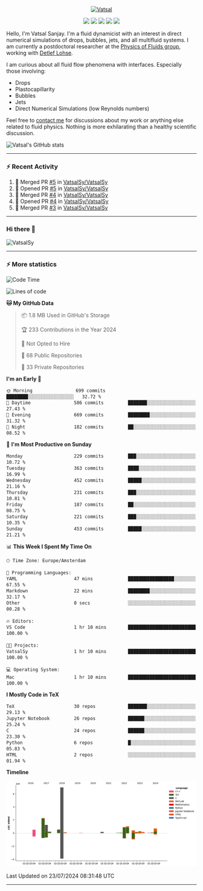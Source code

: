 <center>

[<img alt="Vatsal" width="200px" src="https://www.dropbox.com/s/dxyybgtblo8er6h/Logo_Vatsal_Vector.png?raw=1">](https://www.vatsalsanjay.com)

[<img src="https://img.shields.io/badge/googlescholar-4285F4?&style=for-the-badge&logo=googlescholar&logoColor=white">](https://scholar.google.com/citations?hl=en&user=67aQviYAAAAJ)
[<img src="https://img.shields.io/static/v1.svg?&style=for-the-badge&logo=ResearchGate&label=&message=ResearchGate&logoColor=white&color=green">](https://www.researchgate.net/profile/Vatsal-Sanjay-2)
[<img src="https://img.shields.io/badge/twitter-1DA1F2?&style=for-the-badge&logo=twitter&logoColor=white">](https://twitter.com/VatsalSanjay)
[<img src="https://img.shields.io/badge/linkedin-0A66C2?&style=for-the-badge&logo=linkedin">](https://www.linkedin.com/in/vatsalsanjay/)
[<img src="https://img.shields.io/badge/orcid-A6CE39?&style=for-the-badge&logo=orcid&logoColor=white">](https://orcid.org/0000-0002-4293-6099)

</center>

Hello, I'm Vatsal Sanjay. I'm a fluid dynamicist with an interest in direct numerical simulations of drops, bubbles, jets, and all multifluid systems. I am currently a postdoctoral researcher at the [Physics of Fluids group](https://pof.tnw.utwente.nl), working with [Detlef Lohse](https://en.wikipedia.org/wiki/Detlef_Lohse). 

I am curious about all fluid flow phenomena with interfaces. Especially those involving:

- Drops
- Plastocapillarity
- Bubbles
- Jets
- Direct Numerical Simulations (low Reynolds numbers)

Feel free to [contact me](mailto:contact@vatsalsanjay.com) for discussions about my work or anything else related to fluid physics. Nothing is more exhilarating than a healthy scientific discussion.

![Vatsal's GitHub stats](https://github-readme-stats-xi-wine-74.vercel.app/api?username=VatsalSy&show_icons=true&theme=vision-friendly-dark)

---
### :zap: Recent Activity

<!--START_SECTION:activity-->
1. 🎉 Merged PR [#5](https://github.com/VatsalSy/VatsalSy/pull/5) in [VatsalSy/VatsalSy](https://github.com/VatsalSy/VatsalSy)
2. 💪 Opened PR [#5](https://github.com/VatsalSy/VatsalSy/pull/5) in [VatsalSy/VatsalSy](https://github.com/VatsalSy/VatsalSy)
3. 🎉 Merged PR [#4](https://github.com/VatsalSy/VatsalSy/pull/4) in [VatsalSy/VatsalSy](https://github.com/VatsalSy/VatsalSy)
4. 💪 Opened PR [#4](https://github.com/VatsalSy/VatsalSy/pull/4) in [VatsalSy/VatsalSy](https://github.com/VatsalSy/VatsalSy)
5. 🎉 Merged PR [#3](https://github.com/VatsalSy/VatsalSy/pull/3) in [VatsalSy/VatsalSy](https://github.com/VatsalSy/VatsalSy)
<!--END_SECTION:activity-->
---

### Hi there 👋
<p align="left"> <img src="https://komarev.com/ghpvc/?username=VatsalSy&label=Profile%20views&color=orange&style=for-the-badge" alt="VatsalSy" /> </p>

---
### :zap: More statistics

<!--START_SECTION:waka-->
![Code Time](http://img.shields.io/badge/Code%20Time-2%20hrs%2047%20mins-blue)

![Lines of code](https://img.shields.io/badge/From%20Hello%20World%20I%27ve%20Written-16.0%20million%20lines%20of%20code-blue)

**🐱 My GitHub Data** 

> 📦 1.8 MB Used in GitHub's Storage 
 > 
> 🏆 233 Contributions in the Year 2024
 > 
> 🚫 Not Opted to Hire
 > 
> 📜 68 Public Repositories 
 > 
> 🔑 33 Private Repositories 
 > 
**I'm an Early 🐤** 

```text
🌞 Morning                699 commits         ████████░░░░░░░░░░░░░░░░░   32.72 % 
🌆 Daytime                586 commits         ███████░░░░░░░░░░░░░░░░░░   27.43 % 
🌃 Evening                669 commits         ████████░░░░░░░░░░░░░░░░░   31.32 % 
🌙 Night                  182 commits         ██░░░░░░░░░░░░░░░░░░░░░░░   08.52 % 
```
📅 **I'm Most Productive on Sunday** 

```text
Monday                   229 commits         ███░░░░░░░░░░░░░░░░░░░░░░   10.72 % 
Tuesday                  363 commits         ████░░░░░░░░░░░░░░░░░░░░░   16.99 % 
Wednesday                452 commits         █████░░░░░░░░░░░░░░░░░░░░   21.16 % 
Thursday                 231 commits         ███░░░░░░░░░░░░░░░░░░░░░░   10.81 % 
Friday                   187 commits         ██░░░░░░░░░░░░░░░░░░░░░░░   08.75 % 
Saturday                 221 commits         ███░░░░░░░░░░░░░░░░░░░░░░   10.35 % 
Sunday                   453 commits         █████░░░░░░░░░░░░░░░░░░░░   21.21 % 
```


📊 **This Week I Spent My Time On** 

```text
🕑︎ Time Zone: Europe/Amsterdam

💬 Programming Languages: 
YAML                     47 mins             █████████████████░░░░░░░░   67.55 % 
Markdown                 22 mins             ████████░░░░░░░░░░░░░░░░░   32.17 % 
Other                    0 secs              ░░░░░░░░░░░░░░░░░░░░░░░░░   00.28 % 

🔥 Editors: 
VS Code                  1 hr 10 mins        █████████████████████████   100.00 % 

🐱‍💻 Projects: 
VatsalSy                 1 hr 10 mins        █████████████████████████   100.00 % 

💻 Operating System: 
Mac                      1 hr 10 mins        █████████████████████████   100.00 % 
```

**I Mostly Code in TeX** 

```text
TeX                      30 repos            ███████░░░░░░░░░░░░░░░░░░   29.13 % 
Jupyter Notebook         26 repos            ██████░░░░░░░░░░░░░░░░░░░   25.24 % 
C                        24 repos            ██████░░░░░░░░░░░░░░░░░░░   23.30 % 
Python                   6 repos             █░░░░░░░░░░░░░░░░░░░░░░░░   05.83 % 
HTML                     2 repos             ░░░░░░░░░░░░░░░░░░░░░░░░░   01.94 % 
```



**Timeline**

![Lines of Code chart](https://raw.githubusercontent.com/VatsalSy/VatsalSy/main/assets/bar_graph.png)


 Last Updated on 23/07/2024 08:31:48 UTC
<!--END_SECTION:waka-->
---

